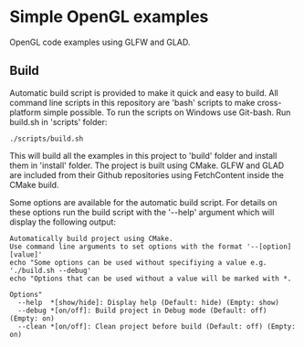 # Simple OpenGL examples
OpenGL code examples using GLFW and GLAD.

## Build
Automatic build script is provided to make it quick and easy to build. All command line scripts in this repository are 'bash' scripts to make cross-platform simple possible. To run the scripts on Windows use Git-bash. 
Run build.sh in 'scripts' folder:
```
./scripts/build.sh
```

This will build all the examples in this project to 'build' folder and install them in 'install' folder. The project is built using CMake. GLFW and GLAD are included from their Github repositories using FetchContent inside the CMake build.

Some options are available for the automatic build script. For details on these options run the build script with the '--help' argument which will display the following output:
```
Automatically build project using CMake.
Use command line arguments to set options with the format '--[option] [value]'
echo "Some options can be used without specifiying a value e.g. './build.sh --debug'
echo "Options that can be used without a value will be marked with *.

Options"
  --help  *[show/hide]: Display help (Default: hide) (Empty: show)
  --debug *[on/off]: Build project in Debug mode (Default: off) (Empty: on)
  --clean *[on/off]: Clean project before build (Default: off) (Empty: on)
```